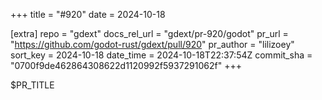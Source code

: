 +++
title = "#920"
date = 2024-10-18

[extra]
repo = "gdext"
docs_rel_url = "gdext/pr-920/godot"
pr_url = "https://github.com/godot-rust/gdext/pull/920"
pr_author = "lilizoey"
sort_key = 2024-10-18
date_time = 2024-10-18T22:37:54Z
commit_sha = "0700f9de462864308622d1120992f5937291062f"
+++

$PR_TITLE

